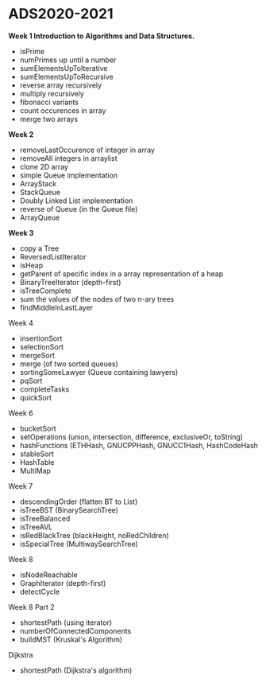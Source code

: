 # ADS2020-2021

**Week 1 Introduction to Algorithms and Data Structures.**

* isPrime
* numPrimes up until a number
* sumElementsUpToIterative
* sumElementsUpToRecursive
* reverse array recursively
* multiply recursively
* fibonacci variants
* count occurences in array
* merge two arrays


**Week 2**

* removeLastOccurence of integer in array
* removeAll integers in arraylist
* clone 2D array
* simple Queue implementation
* ArrayStack
* StackQueue
* Doubly Linked List implementation
* reverse of Queue (in the Queue file)
* ArrayQueue

**Week 3**

* copy a Tree
* ReversedListIterator
* isHeap
* getParent of specific index in a array representation of a heap
* BinaryTreeIterator (depth-first)
* isTreeComplete
* sum the values of the nodes of two n-ary trees
* findMiddleInLastLayer

Week 4

* insertionSort
* selectionSort
* mergeSort
* merge (of two sorted queues)
* sortingSomeLawyer (Queue containing lawyers)
* pqSort
* completeTasks
* quickSort

Week 6

* bucketSort
* setOperations (union, intersection, difference, exclusiveOr, toString)
* hashFunctions (ETHHash, GNUCPPHash, GNUCC1Hash, HashCodeHash
* stableSort
* HashTable
* MultiMap

Week 7

* descendingOrder (flatten BT to List)
* isTreeBST (BinarySearchTree)
* isTreeBalanced
* isTreeAVL
* isRedBlackTree (blackHeight, noRedChildren)
* isSpecialTree (MultiwaySearchTree)

Week 8

* isNodeReachable
* GraphIterator (depth-first)
* detectCycle

Week 8 Part 2

* shortestPath (using iterator)
* numberOfConnectedComponents
* buildMST (Kruskal's Algorithm)

Dijkstra

* shortestPath (Dijkstra's algorithm)
